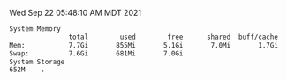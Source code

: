 Wed Sep 22 05:48:10 AM MDT 2021
```bash
System Memory
               total        used        free      shared  buff/cache   available
Mem:           7.7Gi       855Mi       5.1Gi       7.0Mi       1.7Gi       6.5Gi
Swap:          7.6Gi       681Mi       7.0Gi
System Storage
652M	.
```
```bash
